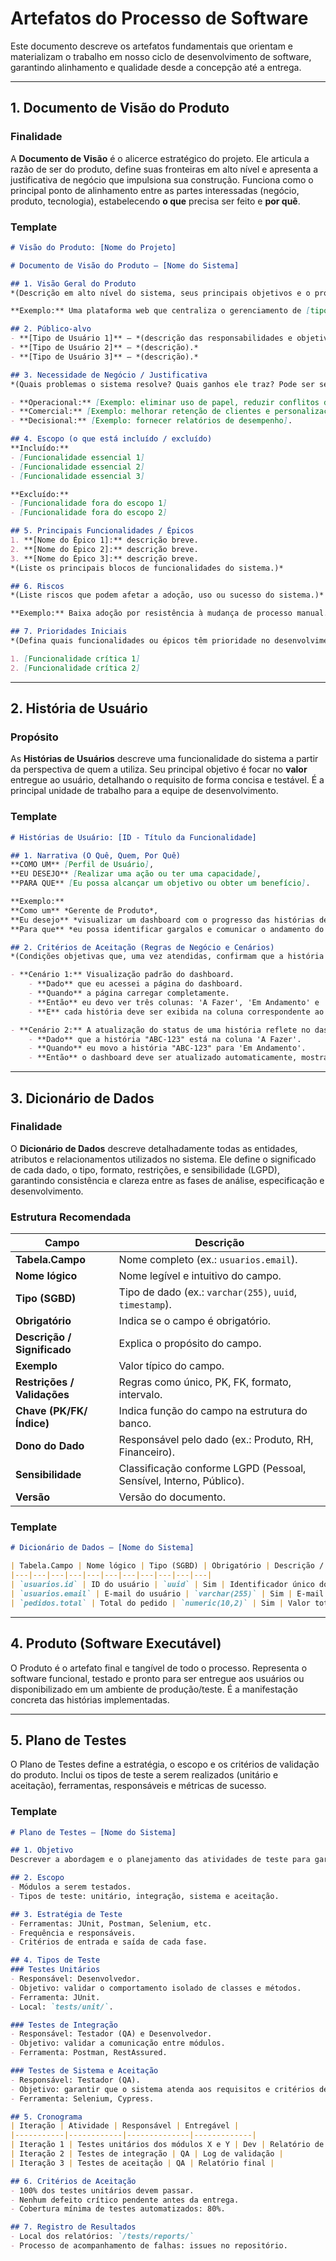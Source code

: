 # Artefatos do Processo de Software

Este documento descreve os artefatos fundamentais que orientam e materializam o trabalho em nosso ciclo de desenvolvimento de software, garantindo alinhamento e qualidade desde a concepção até a entrega.

---

## 1. Documento de Visão do Produto

### Finalidade

A **Documento de Visão** é o alicerce estratégico do projeto. Ele articula a razão de ser do produto, define suas fronteiras em alto nível e apresenta a justificativa de negócio que impulsiona sua construção. Funciona como o principal ponto de alinhamento entre as partes interessadas (negócio, produto, tecnologia), estabelecendo **o que** precisa ser feito e **por quê**.

### Template

```markdown
# Visão do Produto: [Nome do Projeto]

# Documento de Visão do Produto — [Nome do Sistema]

## 1. Visão Geral do Produto
*(Descrição em alto nível do sistema, seus principais objetivos e o problema que resolve. Destaque o diferencial ou propósito central.)*  

**Exemplo:** Uma plataforma web que centraliza o gerenciamento de [tipo de negócio], incluindo cadastro de entidades principais, configuração de serviços, agenda, histórico e controle de status.

## 2. Público-alvo
- **[Tipo de Usuário 1]** — *(descrição das responsabilidades e objetivos deste ator dentro do sistema).*  
- **[Tipo de Usuário 2]** — *(descrição).*  
- **[Tipo de Usuário 3]** — *(descrição).*  

## 3. Necessidade de Negócio / Justificativa
*(Quais problemas o sistema resolve? Quais ganhos ele traz? Pode ser separado em dimensões como Operacional, Comercial, Decisional, etc.)*  

- **Operacional:** [Exemplo: eliminar uso de papel, reduzir conflitos de horário].  
- **Comercial:** [Exemplo: melhorar retenção de clientes e personalização de atendimento].  
- **Decisional:** [Exemplo: fornecer relatórios de desempenho].  

## 4. Escopo (o que está incluído / excluído)
**Incluído:**  
- [Funcionalidade essencial 1]  
- [Funcionalidade essencial 2]  
- [Funcionalidade essencial 3]  

**Excluído:**  
- [Funcionalidade fora do escopo 1]  
- [Funcionalidade fora do escopo 2]  

## 5. Principais Funcionalidades / Épicos
1. **[Nome do Épico 1]:** descrição breve.  
2. **[Nome do Épico 2]:** descrição breve.  
3. **[Nome do Épico 3]:** descrição breve.  
*(Liste os principais blocos de funcionalidades do sistema.)*  

## 6. Riscos
*(Liste riscos que podem afetar a adoção, uso ou sucesso do sistema.)*  

**Exemplo:** Baixa adoção por resistência à mudança de processo manual.  

## 7. Prioridades Iniciais
*(Defina quais funcionalidades ou épicos têm prioridade no desenvolvimento inicial.)*  

1. [Funcionalidade crítica 1]  
2. [Funcionalidade crítica 2]  

```

---

## 2. História de Usuário

### Propósito

As **Histórias de Usuários** descreve uma funcionalidade do sistema a partir da perspectiva de quem a utiliza. Seu principal objetivo é focar no **valor** entregue ao usuário, detalhando o requisito de forma concisa e testável. É a principal unidade de trabalho para a equipe de desenvolvimento.

### Template

```markdown
# Histórias de Usuário: [ID - Título da Funcionalidade]

## 1. Narrativa (O Quê, Quem, Por Quê)
**COMO UM** [Perfil de Usuário],
**EU DESEJO** [Realizar uma ação ou ter uma capacidade],
**PARA QUE** [Eu possa alcançar um objetivo ou obter um benefício].

**Exemplo:**
**Como um** *Gerente de Produto*,
**Eu desejo** *visualizar um dashboard com o progresso das histórias de usuário por status (A Fazer, Em Andamento, Concluído)*,
**Para que** *eu possa identificar gargalos e comunicar o andamento do projeto com mais clareza*.

## 2. Critérios de Aceitação (Regras de Negócio e Cenários)
*(Condições objetivas que, uma vez atendidas, confirmam que a história foi implementada corretamente. São a base para os testes de qualidade.)*

- **Cenário 1:** Visualização padrão do dashboard.
    - **Dado** que eu acessei a página do dashboard.
    - **Quando** a página carregar completamente.
    - **Então** eu devo ver três colunas: 'A Fazer', 'Em Andamento' e 'Concluído'.
    - **E** cada história deve ser exibida na coluna correspondente ao seu status atual.

- **Cenário 2:** A atualização do status de uma história reflete no dashboard.
    - **Dado** que a história "ABC-123" está na coluna 'A Fazer'.
    - **Quando** eu movo a história "ABC-123" para 'Em Andamento'.
    - **Então** o dashboard deve ser atualizado automaticamente, mostrando "ABC-123" na coluna 'Em Andamento'.
```

---

## 3. Dicionário de Dados

### Finalidade

O **Dicionário de Dados** descreve detalhadamente todas as entidades, atributos e relacionamentos utilizados no sistema. Ele define o significado de cada dado, o tipo, formato, restrições, e sensibilidade (LGPD), garantindo consistência e clareza entre as fases de análise, especificação e desenvolvimento.

### Estrutura Recomendada

| Campo                       | Descrição                                                          |
| --------------------------- | ------------------------------------------------------------------ |
| **Tabela.Campo**            | Nome completo (ex.: `usuarios.email`).                             |
| **Nome lógico**             | Nome legível e intuitivo do campo.                                 |
| **Tipo (SGBD)**             | Tipo de dado (ex.: `varchar(255)`, `uuid`, `timestamp`).           |
| **Obrigatório**             | Indica se o campo é obrigatório.                                   |
| **Descrição / Significado** | Explica o propósito do campo.                                      |
| **Exemplo**                 | Valor típico do campo.                                             |
| **Restrições / Validações** | Regras como único, PK, FK, formato, intervalo.                     |
| **Chave (PK/FK/Índice)**    | Indica função do campo na estrutura do banco.                      |
| **Dono do Dado**            | Responsável pelo dado (ex.: Produto, RH, Financeiro).              |
| **Sensibilidade**           | Classificação conforme LGPD (Pessoal, Sensível, Interno, Público). |
| **Versão**                  | Versão do documento.                                               |

### Template

```markdown
# Dicionário de Dados — [Nome do Sistema]

| Tabela.Campo | Nome lógico | Tipo (SGBD) | Obrigatório | Descrição / Significado | Exemplo | Restrições / Validações | Chave (PK/FK/Índice) | Dono do Dado | Sensibilidade | Versão |
|---|---|---|---|---|---|---|---|---|---|---|
| `usuarios.id` | ID do usuário | `uuid` | Sim | Identificador único do usuário | `3fa85f64-5717-4562-b3fc-2c963f66afa6` | PK, não nulo | PK | Time de Auth | Pessoal | 1.0 |
| `usuarios.email` | E-mail do usuário | `varchar(255)` | Sim | E-mail para login e contato | `joao@example.com` | único, formato email | Índice único | Produto | Pessoal | 1.0 |
| `pedidos.total` | Total do pedido | `numeric(10,2)` | Sim | Valor total do pedido | `149.90` | >=0 | — | Financeiro | Interno | 1.0 |
```

---

## 4. Produto (Software Executável)

O Produto é o artefato final e tangível de todo o processo. Representa o software funcional, testado e pronto para ser entregue aos usuários ou disponibilizado em um ambiente de produção/teste. É a manifestação concreta das histórias implementadas.

---

## 5. Plano de Testes

O Plano de Testes define a estratégia, o escopo e os critérios de validação do produto. Inclui os tipos de teste a serem realizados (unitário e aceitação), ferramentas, responsáveis e métricas de sucesso.

### Template

```markdown
# Plano de Testes — [Nome do Sistema]

## 1. Objetivo
Descrever a abordagem e o planejamento das atividades de teste para garantir que o produto atenda aos requisitos funcionais e não funcionais.

## 2. Escopo
- Módulos a serem testados.
- Tipos de teste: unitário, integração, sistema e aceitação.

## 3. Estratégia de Teste
- Ferramentas: JUnit, Postman, Selenium, etc.
- Frequência e responsáveis.
- Critérios de entrada e saída de cada fase.

## 4. Tipos de Teste
### Testes Unitários
- Responsável: Desenvolvedor.
- Objetivo: validar o comportamento isolado de classes e métodos.
- Ferramenta: JUnit.
- Local: `tests/unit/`.

### Testes de Integração
- Responsável: Testador (QA) e Desenvolvedor.
- Objetivo: validar a comunicação entre módulos.
- Ferramenta: Postman, RestAssured.

### Testes de Sistema e Aceitação
- Responsável: Testador (QA).
- Objetivo: garantir que o sistema atenda aos requisitos e critérios de aceitação.
- Ferramenta: Selenium, Cypress.

## 5. Cronograma
| Iteração | Atividade | Responsável | Entregável |
|-----------|------------|--------------|-------------|
| Iteração 1 | Testes unitários dos módulos X e Y | Dev | Relatório de execução |
| Iteração 2 | Testes de integração | QA | Log de validação |
| Iteração 3 | Testes de aceitação | QA | Relatório final |

## 6. Critérios de Aceitação
- 100% dos testes unitários devem passar.
- Nenhum defeito crítico pendente antes da entrega.
- Cobertura mínima de testes automatizados: 80%.

## 7. Registro de Resultados
- Local dos relatórios: `/tests/reports/`
- Processo de acompanhamento de falhas: issues no repositório.
```
